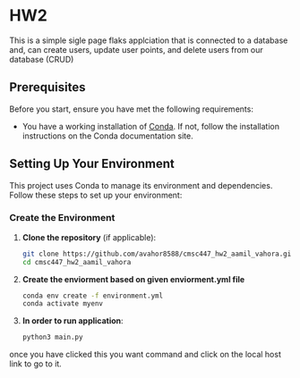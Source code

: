 # HW2

This is a simple sigle page flaks applciation that is connected to a database and, can create users, update user points, and delete users from our database (CRUD)


## Prerequisites

Before you start, ensure you have met the following requirements:
- You have a working installation of [Conda](https://docs.conda.io/projects/conda/en/latest/user-guide/install/). If not, follow the installation instructions on the Conda documentation site.

## Setting Up Your Environment
This project uses Conda to manage its environment and dependencies. Follow these steps to set up your environment:

### Create the Environment

1. **Clone the repository** (if applicable):
   ```sh
   git clone https://github.com/avahor8588/cmsc447_hw2_aamil_vahora.git
   cd cmsc447_hw2_aamil_vahora

2. **Create the enviorment based on given enviorment.yml file** 
    ```sh
    conda env create -f environment.yml
    conda activate myenv

3.  **In order to run application**:
    ```sh
    python3 main.py

once you have clicked this you want command and click on the local host link to go to it.
